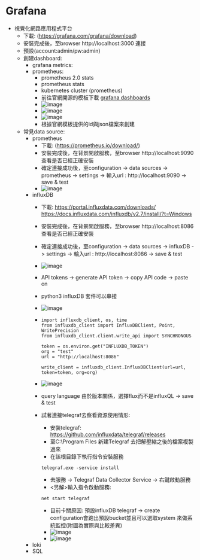 # Grafana
- 視覺化網路應用程式平台
  - 下載: (https://grafana.com/grafana/download)
  - 安裝完成後，至browser http://localhost:3000 連接
  - 預設(account:admin/pw:admin)
  - 創建dashboard:
    - grafana metrics:
    - prometheus:
      - prometheus 2.0 stats
      - prometheus stats
      - kubernetes cluster (prometheus)
      - 前往官網開源的模板下載 [grafana dashboards](https://grafana.com/grafana/dashboards/?pg=hp&plcmt=lt-box-dashboards)
      - ![image](https://github.com/brian09088/Grafana/assets/72643996/160f3fb7-58ca-4310-893c-ffca958734d7)
      - ![image](https://github.com/brian09088/Grafana/assets/72643996/d93dfa31-e8bb-4160-ac0a-aa2718c5b0ac)
      - ![image](https://github.com/brian09088/Grafana/assets/72643996/dbf4acd5-0287-4433-acb3-951a0af22e06)
      - 根據官網模板提供的id與json檔案來創建
  - 常見data source:
    - prometheus
      - 下載: (https://prometheus.io/download/)
      - 安裝完成後，在背景開啟服務，至browser http://localhost:9090 查看是否已經正確安裝
      - 確定連接成功後，至configuration -> data sources -> prometheus -> settings -> 輸入url : http://localhost:9090 -> save & test
      - ![image](https://github.com/brian09088/Grafana/assets/72643996/45358fbe-3611-4d95-924f-28be7406461f)
    - influxDB
      - 下載: https://portal.influxdata.com/downloads/ https://docs.influxdata.com/influxdb/v2.7/install/?t=Windows
      - 安裝完成後，在背景開啟服務，至browser http://localhost:8086 查看是否已經正確安裝
      - 確定連接成功後，至configuration -> data sources -> influxDB -> settings -> 輸入url : http://localhost:8086 -> save & test
      - ![image](https://github.com/brian09088/Grafana/assets/72643996/41d0bbcd-0ce3-439c-a46f-cb2ba605e4e8)
      - API tokens -> generate API token -> copy API code -> paste on
      - python3 influxDB 套件可以串接
      - ![image](https://github.com/brian09088/Grafana/assets/72643996/d7134024-8701-405e-84a4-2a211ad05056)

      - ```
        import influxdb_client, os, time
        from influxdb_client import InfluxDBClient, Point, WritePrecision
        from influxdb_client.client.write_api import SYNCHRONOUS
        
        token = os.environ.get("INFLUXDB_TOKEN")
        org = "test"
        url = "http://localhost:8086"
        
        write_client = influxdb_client.InfluxDBClient(url=url, token=token, org=org)
        ```
      - ![image](https://github.com/brian09088/Grafana/assets/72643996/9cffa935-2f68-4374-b73f-4ca61e9919e3)
      - query language 由於版本關係，選擇flux而不是influxQL -> save & test
      - 試著連接telegraf去察看資源使用情形:
        - 安裝telegraf: https://github.com/influxdata/telegraf/releases
        - 至C:\Program Files 新建Telegraf 去把解壓縮之後的檔案複製過來
        - 在該根目錄下執行指令安裝服務
        ```
        telegraf.exe -service install
        ```
        - 去服務 -> Telegraf Data Collector Service -> 右鍵啟動服務
        - <另解>輸入指令啟動服務:
        ```
        net start telegraf
        ```
        - 目前卡關原因: 預設influxDB telegraf -> create configuration會跑出預設bucket並且可以選取system 來做系統監控(附圖為實際與比較差異)
        - ![image](https://github.com/brian09088/Grafana/assets/72643996/db29c756-c596-46f9-bf55-bc89467b44f7)
        - ![image](https://github.com/brian09088/Grafana/assets/72643996/1dc70676-a1ea-42ea-82bc-5a1b1fab2bd0)
    - loki
    - SQL
